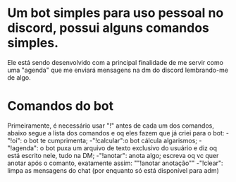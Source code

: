 # Um bot simples para uso pessoal no discord, possui alguns comandos simples.

Ele está sendo desenvolvido com a principal finalidade de me servir como uma "agenda" que me enviará mensagens na dm do discord lembrando-me de algo.

# Comandos do bot
Primeiramente, é necessário usar "!" antes de cada um dos comandos, abaixo segue a lista dos comandos e oq eles fazem que já criei para o bot:
-"!oi": o bot te cumprimenta;
-"!calcular":o bot cálcula algarismos;
-"!agenda": o bot puxa um arquivo de texto exclusivo do usuário e diz oq está escrito nele, tudo na DM;
-"!anotar": anota algo; escreva oq vc quer anotar após o comanto, exatamente assim:
""!anotar anotação""
-"!clear": limpa as mensagens do chat (por enquanto só está disponível para adm)